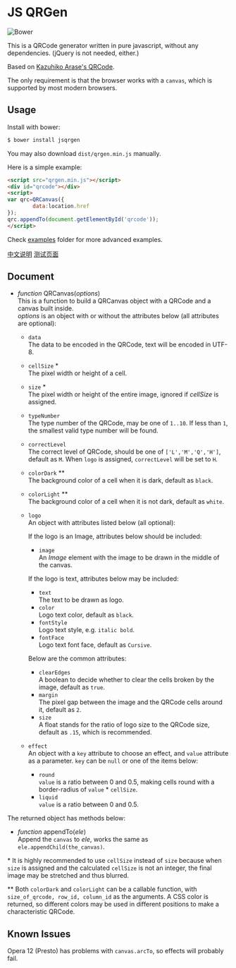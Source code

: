 JS QRGen
===

![Bower](https://img.shields.io/bower/v/jsqrgen.svg)

This is a QRCode generator written in pure javascript, without any dependencies. (jQuery is not needed, either.)

Based on [Kazuhiko Arase's QRCode](http://www.d-project.com/).

The only requirement is that the browser works with a `canvas`, which is supported by most modern browsers.

Usage
---
Install with bower:

``` sh
$ bower install jsqrgen
```

You may also download `dist/qrgen.min.js` manually.

Here is a simple example:

``` html
<script src="qrgen.min.js"></script>
<div id="qrcode"></div>
<script>
var qrc=QRCanvas({
        data:location.href
});
qrc.appendTo(document.getElementById('qrcode'));
</script>
```

Check [examples](examples) folder for more advanced examples.

[中文说明](http://gerald.top/code/qrgen) [测试页面](http://gerald.top/code/qrgen-test)

Document
---
* *function* QRCanvas(*options*)  
  This is a function to build a QRCanvas object with a QRCode and a canvas built inside.  
  *options* is an object with or without the attributes below (all attributes are optional):
  * `data`  
    The data to be encoded in the QRCode, text will be encoded in UTF-8.

  * `cellSize` \*  
    The pixel width or height of a cell.

  * `size` \*  
    The pixel width or height of the entire image, ignored if *cellSize* is assigned.

  * `typeNumber`  
    The type number of the QRCode, may be one of `1..10`. If less than `1`, the smallest valid type number will be found.

  * `correctLevel`  
    The correct level of QRCode, should be one of `['L','M','Q','H']`, default as `M`.
    When `logo` is assigned, `correctLevel` will be set to `H`.

  * `colorDark` \*\*  
    The background color of a cell when it is dark, default as `black`.

  * `colorLight` \*\*  
    The background color of a cell when it is not dark, default as `white`.

  * `logo`  
    An object with attributes listed below (all optional):

    If the logo is an Image, attributes below should be included:
    * `image`  
      An *Image* element with the image to be drawn in the middle of the canvas.

    If the logo is text, attributes below may be included:
    * `text`  
      The text to be drawn as logo.
    * `color`  
      Logo text color, default as `black`.
    * `fontStyle`  
      Logo text style, e.g. `italic bold`.
    * `fontFace`  
      Logo text font face, default as `Cursive`.

    Below are the common attributes:
    * `clearEdges`  
      A boolean to decide whether to clear the cells broken by the image, default as `true`.
    * `margin`  
      The pixel gap between the image and the QRCode cells around it, default as `2`.
    * `size`  
      A float stands for the ratio of logo size to the QRCode size, default as `.15`, which is recommended.

  * `effect`  
    An object with a `key` attribute to choose an effect, and `value` attribute as a parameter.
    `key` can be `null` or one of the items below:
    * `round`  
      `value` is a ratio between 0 and 0.5, making cells round with a border-radius of `value` * `cellSize`.
    * `liquid`  
      `value` is a ratio between 0 and 0.5.

The returned object has methods below:
* *function* appendTo(*ele*)  
  Append the `canvas` to *ele*, works the same as `ele.appendChild(the_canvas)`.

\* It is highly recommended to use `cellSize` instead of `size` because when `size` is assigned and the calculated `cellSize` is not an integer, the final image may be stretched and thus blurred.

\*\* Both `colorDark` and `colorLight` can be a callable function, with `size_of_qrcode, row_id, column_id` as the arguments. A CSS color is returned, so different colors may be used in different positions to make a characteristic QRCode.

Known Issues
---
Opera 12 (Presto) has problems with `canvas.arcTo`, so effects will probably fail.
